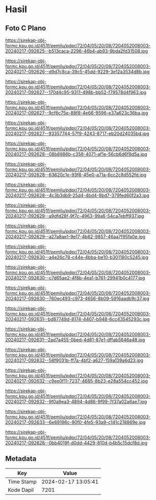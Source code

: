 # Hasil

## Foto C Plano

https://sirekap-obj-formc.kpu.go.id/451f/pemilu/pdpr/72/04/05/20/08/7204052008003-20240217-092625--b513caca-2296-46b4-ab93-9bda2fd31508.jpg

https://sirekap-obj-formc.kpu.go.id/451f/pemilu/pdpr/72/04/05/20/08/7204052008003-20240217-092626--d9d7c8ca-39c5-45dd-9229-3e12a3534d8b.jpg

https://sirekap-obj-formc.kpu.go.id/451f/pemilu/pdpr/72/04/05/20/08/7204052008003-20240217-092627--170d4c95-9311-498b-bb52-f79578d4f963.jpg

https://sirekap-obj-formc.kpu.go.id/451f/pemilu/pdpr/72/04/05/20/08/7204052008003-20240217-092627--9cf6c75e-88f8-4e66-9596-e37a623c36ba.jpg

https://sirekap-obj-formc.kpu.go.id/451f/pemilu/pdpr/72/04/05/20/08/7204052008003-20240217-092627--93357744-57f9-4243-8717-eb20d24035bd.jpg

https://sirekap-obj-formc.kpu.go.id/451f/pemilu/pdpr/72/04/05/20/08/7204052008003-20240217-092628--08b8986b-c358-4071-af1e-56cb6d6f8d5a.jpg

https://sirekap-obj-formc.kpu.go.id/451f/pemilu/pdpr/72/04/05/20/08/7204052008003-20240217-092628--63620c1e-93f6-45e0-a71a-6cc2c8d552fd.jpg

https://sirekap-obj-formc.kpu.go.id/451f/pemilu/pdpr/72/04/05/20/08/7204052008003-20240217-092628--4c3b3db9-25d4-4bd4-9bd7-379fed60f2a3.jpg

https://sirekap-obj-formc.kpu.go.id/451f/pemilu/pdpr/72/04/05/20/08/7204052008003-20240217-092629--a9dfd28f-9f7c-4963-99a6-54ca7ebff937.jpg

https://sirekap-obj-formc.kpu.go.id/451f/pemilu/pdpr/72/04/05/20/08/7204052008003-20240217-092629--a27a8ae1-9e17-4b62-9857-46aa7f95fa0e.jpg

https://sirekap-obj-formc.kpu.go.id/451f/pemilu/pdpr/72/04/05/20/08/7204052008003-20240217-092630--a4e26c78-c44e-4bba-be10-b301180c5245.jpg

https://sirekap-obj-formc.kpu.go.id/451f/pemilu/pdpr/72/04/05/20/08/7204052008003-20240217-092630--c7d65ae2-4f8b-4ea1-b761-29941b0c4177.jpg

https://sirekap-obj-formc.kpu.go.id/451f/pemilu/pdpr/72/04/05/20/08/7204052008003-20240217-092630--760ec493-c973-4656-8b09-5916aadb9c37.jpg

https://sirekap-obj-formc.kpu.go.id/451f/pemilu/pdpr/72/04/05/20/08/7204052008003-20240217-092631--bd87749d-8174-4407-b948-6cc43545293c.jpg

https://sirekap-obj-formc.kpu.go.id/451f/pemilu/pdpr/72/04/05/20/08/7204052008003-20240217-092631--2ad7a455-0bed-4d81-87e1-dffab5646a48.jpg

https://sirekap-obj-formc.kpu.go.id/451f/pemilu/pdpr/72/04/05/20/08/7204052008003-20240217-092632--58f9031b-ff7a-4bf2-a627-159a139a6d23.jpg

https://sirekap-obj-formc.kpu.go.id/451f/pemilu/pdpr/72/04/05/20/08/7204052008003-20240217-092632--c9ee0f11-7237-4685-8b23-e28a554cc452.jpg

https://sirekap-obj-formc.kpu.go.id/451f/pemilu/pdpr/72/04/05/20/08/7204052008003-20240217-092632--9f0a9ea3-4894-4d86-9f99-7f37a02a6ae7.jpg

https://sirekap-obj-formc.kpu.go.id/451f/pemilu/pdpr/72/04/05/20/08/7204052008003-20240217-092633--6e69196c-90f0-4fe5-93a9-c141c218869e.jpg

https://sirekap-obj-formc.kpu.go.id/451f/pemilu/pdpr/72/04/05/20/08/7204052008003-20240217-092626--0bb4019f-d0dd-4429-810d-b4b5c15dcf8d.jpg


## Metadata

| Key        | Value               |
| ---------- | ------------------- |
| Time Stamp | 2024-02-17 13:05:41 |
| Kode Dapil | 7201                |



